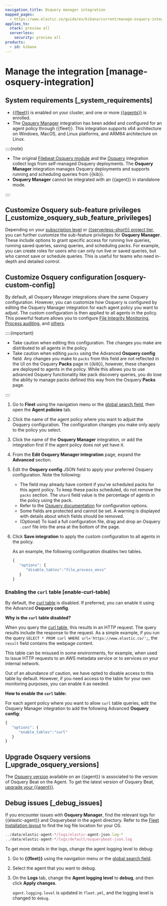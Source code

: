 ```yaml
---
navigation_title: Osquery manager integration
mapped_pages:
  - https://www.elastic.co/guide/en/kibana/current/manage-osquery-integration.html
applies_to:
  stack: preview all
  serverless:
    security: preview all
products:
  - id: kibana
---
```


# Manage the integration [manage-osquery-integration]


## System requirements [_system_requirements]

* [{{fleet}}](/reference/fleet/index.md) is enabled on your cluster, and one or more [{{agents}}](/reference/fleet/install-elastic-agents.md) is enrolled.
* The [Osquery Manager](https://docs.elastic.co/en/integrations/osquery_manager) integration has been added and configured for an agent policy through {{fleet}}. This integration supports x64 architecture on Windows, MacOS, and Linux platforms, and ARM64 architecture on Linux.

::::{note}
* The original [Filebeat Osquery module](beats://reference/filebeat/filebeat-module-osquery.md) and the [Osquery](https://docs.elastic.co/en/integrations/osquery) integration collect logs from self-managed Osquery deployments. The **Osquery Manager** integration manages Osquery deployments and supports running and scheduling queries from {{kib}}.
* **Osquery Manager** cannot be integrated with an {{agent}} in standalone mode.

::::



## Customize Osquery sub-feature privileges [_customize_osquery_sub_feature_privileges]

Depending on your [subscription level](https://www.elastic.co/pricing) or  [{{serverless-short}} project tier](../../../deploy-manage/deploy/elastic-cloud/project-settings.md), you can further customize the sub-feature privileges for **Osquery Manager**. These include options to grant specific access for running live queries, running saved queries, saving queries, and scheduling packs. For example, you can create roles for users who can only run live or saved queries, but who cannot save or schedule queries. This is useful for teams who need in-depth and detailed control.


## Customize Osquery configuration [osquery-custom-config]

By default, all Osquery Manager integrations share the same Osquery configuration. However, you can customize how Osquery is configured by editing the Osquery Manager integration for each agent policy you want to adjust. The custom configuration is then applied to all agents in the policy. This powerful feature allows you to configure [File Integrity Monitoring](https://osquery.readthedocs.io/en/stable/deployment/file-integrity-monitoring), [Process auditing](https://osquery.readthedocs.io/en/stable/deployment/process-auditing), and [others](https://osquery.readthedocs.io/en/stable/deployment/configuration/#configuration-specification).

::::{important}
* Take caution when editing this configuration. The changes you make are distributed to all agents in the policy.
* Take caution when editing `packs` using the Advanced **Osquery config** field. Any changes you make to `packs` from this field are not reflected in the UI on the Osquery **Packs** page in {{kib}}, however, these changes are deployed to agents in the policy. While this allows you to use advanced Osquery functionality like pack discovery queries, you do lose the ability to manage packs defined this way from the Osquery **Packs** page.

::::


1. Go to **Fleet** using the navigation menu or the [global search field](/explore-analyze/find-and-organize/find-apps-and-objects.md), then open the **Agent policies** tab.
2. Click the name of the agent policy where you want to adjust the Osquery configuration. The configuration changes you make only apply to the policy you select.
3. Click the name of the **Osquery Manager** integration, or add the integration first if the agent policy does not yet have it.
4. From the **Edit Osquery Manager integration** page, expand the **Advanced** section.
5. Edit the **Osquery config** JSON field to apply your preferred Osquery configuration. Note the following:

    * The field may already have content if you’ve scheduled packs for this agent policy. To keep these packs scheduled, do not remove the `packs` section. The `shard` field value is the percentage of agents in the policy using the pack.
    * Refer to the [Osquery documentation](https://osquery.readthedocs.io/en/stable/) for configuration options.
    * Some fields are protected and cannot be set. A warning is displayed with details about which fields should be removed.
    * (Optional) To load a full configuration file, drag and drop an Osquery `.conf` file into the area at the bottom of the page.

6. Click **Save integration** to apply the custom configuration to all agents in the policy.

    As an example, the following configuration disables two tables.

    ```ts
    {
       "options": {
          "disable_tables":"file,process_envs"
       }
    }
    ```



### Enabling the `curl` table [enable-curl-table]

By default, the [curl table](https://osquery.io/schema/#curl) is disabled. If preferred, you can enable it using the Advanced **Osquery config**.

**Why is the `curl` table disabled?**

When you query the [curl table](https://osquery.io/schema/#curl), this results in an HTTP request. The query results include the response to the request. As a simple example, if you run the query `SELECT * FROM curl WHERE url='https://www.elastic.co/';`, the `result` field contains the webpage content.

This table can be misused in some environments, for example, when used to issue HTTP requests to an AWS metadata service or to services on your internal network.

Out of an abundance of caution, we have opted to disable access to this table by default. However, if you need access to the table for your own monitoring purposes, you can enable it as needed.

**How to enable the `curl` table:**

For each agent policy where you want to allow `curl` table queries, edit the Osquery Manager integration to add the following Advanced **Osquery config**:

```ts
{
   "options": {
      "enable_tables":"curl"
   }
}
```


## Upgrade Osquery versions [_upgrade_osquery_versions]

The [Osquery version](https://github.com/osquery/osquery/releases) available on an {{agent}} is associated to the version of Osquery Beat on the Agent. To get the latest version of Osquery Beat, [upgrade your {{agent}}](/reference/fleet/upgrade-elastic-agent.md).


## Debug issues [_debug_issues]

If you encounter issues with **Osquery Manager**, find the relevant logs for {{elastic-agent}} and Osquerybeat in the agent directory. Refer to the [Fleet Installation layout](/reference/fleet/installation-layout.md) to find the log file location for your OS.

```ts
../data/elastic-agent-*/logs/elastic-agent-json.log-*
../data/elastic-agent-*/logs/default/osquerybeat-json.log
```

To get more details in the logs, change the agent logging level to debug:

1. Go to **{{fleet}}** using the navigation menu or the [global search field](/explore-analyze/find-and-organize/find-apps-and-objects.md).
2. Select the agent that you want to debug.
3. On the **Logs** tab, change the **Agent logging level** to **debug**, and then click **Apply changes**.

    `agent.logging.level` is updated in `fleet.yml`, and the logging level is changed to `debug`.
